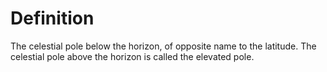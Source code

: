 # Definition

The celestial pole below the horizon, of opposite name to the latitude.
The celestial pole above the horizon is called the elevated pole.
